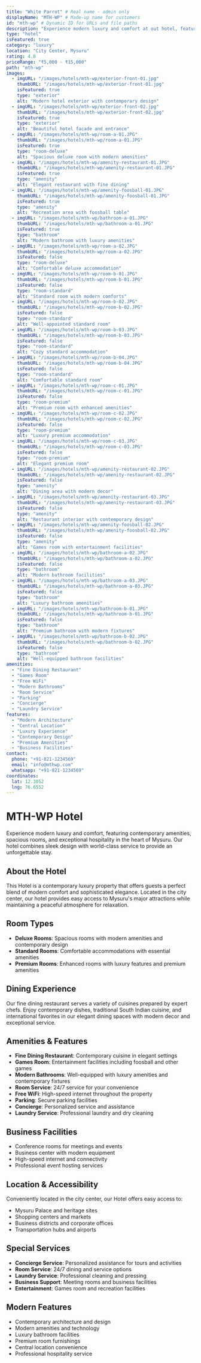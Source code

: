```yaml
---
title: "White Parrot" # Real name - admin only
displayName: "MTH-WP" # Made-up name for customers
id: "mth-wp" # Dynamic ID for URLs and file paths
description: "Experience modern luxury and comfort at out hotel, featuring contemporary amenities, spacious rooms, and exceptional hospitality in the heart of Mysuru."
type: "hotel"
isFeatured: true
category: "luxury"
location: "City Center, Mysuru"
rating: 4.8
priceRange: "₹5,000 - ₹15,000"
path: "mth-wp"
images:
  - imgURL: "/images/hotels/mth-wp/exterior-front-01.jpg"
    thumbURL: "/images/hotels/mth-wp/exterior-front-01.jpg"
    isFeatured: true
    type: "exterior"
    alt: "Modern hotel exterior with contemporary design"
  - imgURL: "/images/hotels/mth-wp/exterior-front-02.jpg"
    thumbURL: "/images/hotels/mth-wp/exterior-front-02.jpg"
    isFeatured: true
    type: "exterior"
    alt: "Beautiful hotel facade and entrance"
  - imgURL: "/images/hotels/mth-wp/room-a-01.JPG"
    thumbURL: "/images/hotels/mth-wp/room-a-01.JPG"
    isFeatured: true
    type: "room-deluxe"
    alt: "Spacious deluxe room with modern amenities"
  - imgURL: "/images/hotels/mth-wp/amenity-restaurant-01.JPG"
    thumbURL: "/images/hotels/mth-wp/amenity-restaurant-01.JPG"
    isFeatured: true
    type: "amenity"
    alt: "Elegant restaurant with fine dining"
  - imgURL: "/images/hotels/mth-wp/amenity-foosball-01.JPG"
    thumbURL: "/images/hotels/mth-wp/amenity-foosball-01.JPG"
    isFeatured: true
    type: "amenity"
    alt: "Recreation area with foosball table"
  - imgURL: "/images/hotels/mth-wp/bathroom-a-01.JPG"
    thumbURL: "/images/hotels/mth-wp/bathroom-a-01.JPG"
    isFeatured: true
    type: "bathroom"
    alt: "Modern bathroom with luxury amenities"
  - imgURL: "/images/hotels/mth-wp/room-a-02.JPG"
    thumbURL: "/images/hotels/mth-wp/room-a-02.JPG"
    isFeatured: false
    type: "room-deluxe"
    alt: "Comfortable deluxe accommodation"
  - imgURL: "/images/hotels/mth-wp/room-b-01.JPG"
    thumbURL: "/images/hotels/mth-wp/room-b-01.JPG"
    isFeatured: false
    type: "room-standard"
    alt: "Standard room with modern comforts"
  - imgURL: "/images/hotels/mth-wp/room-b-02.JPG"
    thumbURL: "/images/hotels/mth-wp/room-b-02.JPG"
    isFeatured: false
    type: "room-standard"
    alt: "Well-appointed standard room"
  - imgURL: "/images/hotels/mth-wp/room-b-03.JPG"
    thumbURL: "/images/hotels/mth-wp/room-b-03.JPG"
    isFeatured: false
    type: "room-standard"
    alt: "Cozy standard accommodation"
  - imgURL: "/images/hotels/mth-wp/room-b-04.JPG"
    thumbURL: "/images/hotels/mth-wp/room-b-04.JPG"
    isFeatured: false
    type: "room-standard"
    alt: "Comfortable standard room"
  - imgURL: "/images/hotels/mth-wp/room-c-01.JPG"
    thumbURL: "/images/hotels/mth-wp/room-c-01.JPG"
    isFeatured: false
    type: "room-premium"
    alt: "Premium room with enhanced amenities"
  - imgURL: "/images/hotels/mth-wp/room-c-02.JPG"
    thumbURL: "/images/hotels/mth-wp/room-c-02.JPG"
    isFeatured: false
    type: "room-premium"
    alt: "Luxury premium accommodation"
  - imgURL: "/images/hotels/mth-wp/room-c-03.JPG"
    thumbURL: "/images/hotels/mth-wp/room-c-03.JPG"
    isFeatured: false
    type: "room-premium"
    alt: "Elegant premium room"
  - imgURL: "/images/hotels/mth-wp/amenity-restaurant-02.JPG"
    thumbURL: "/images/hotels/mth-wp/amenity-restaurant-02.JPG"
    isFeatured: false
    type: "amenity"
    alt: "Dining area with modern decor"
  - imgURL: "/images/hotels/mth-wp/amenity-restaurant-03.JPG"
    thumbURL: "/images/hotels/mth-wp/amenity-restaurant-03.JPG"
    isFeatured: false
    type: "amenity"
    alt: "Restaurant interior with contemporary design"
  - imgURL: "/images/hotels/mth-wp/amenity-foosball-02.JPG"
    thumbURL: "/images/hotels/mth-wp/amenity-foosball-02.JPG"
    isFeatured: false
    type: "amenity"
    alt: "Games room with entertainment facilities"
  - imgURL: "/images/hotels/mth-wp/bathroom-a-02.JPG"
    thumbURL: "/images/hotels/mth-wp/bathroom-a-02.JPG"
    isFeatured: false
    type: "bathroom"
    alt: "Modern bathroom facilities"
  - imgURL: "/images/hotels/mth-wp/bathroom-a-03.JPG"
    thumbURL: "/images/hotels/mth-wp/bathroom-a-03.JPG"
    isFeatured: false
    type: "bathroom"
    alt: "Luxury bathroom amenities"
  - imgURL: "/images/hotels/mth-wp/bathroom-b-01.JPG"
    thumbURL: "/images/hotels/mth-wp/bathroom-b-01.JPG"
    isFeatured: false
    type: "bathroom"
    alt: "Premium bathroom with modern fixtures"
  - imgURL: "/images/hotels/mth-wp/bathroom-b-02.JPG"
    thumbURL: "/images/hotels/mth-wp/bathroom-b-02.JPG"
    isFeatured: false
    type: "bathroom"
    alt: "Well-equipped bathroom facilities"
amenities:
  - "Fine Dining Restaurant"
  - "Games Room"
  - "Free WiFi"
  - "Modern Bathrooms"
  - "Room Service"
  - "Parking"
  - "Concierge"
  - "Laundry Service"
features:
  - "Modern Architecture"
  - "Central Location"
  - "Luxury Experience"
  - "Contemporary Design"
  - "Premium Amenities"
  - "Business Facilities"
contact:
  phone: "+91-821-1234569"
  email: "info@mthwp.com"
  whatsapp: "+91-821-1234569"
coordinates:
  lat: 12.3052
  lng: 76.6552
---
```


# MTH-WP Hotel

Experience modern luxury and comfort, featuring contemporary amenities, spacious rooms, and exceptional hospitality in the heart of Mysuru. Our hotel combines sleek design with world-class service to provide an unforgettable stay.

## About the Hotel

This Hotel is a contemporary luxury property that offers guests a perfect blend of modern comfort and sophisticated elegance. Located in the city center, our hotel provides easy access to Mysuru's major attractions while maintaining a peaceful atmosphere for relaxation.

## Room Types

- **Deluxe Rooms**: Spacious rooms with modern amenities and contemporary design
- **Standard Rooms**: Comfortable accommodations with essential amenities
- **Premium Rooms**: Enhanced rooms with luxury features and premium amenities

## Dining Experience

Our fine dining restaurant serves a variety of cuisines prepared by expert chefs. Enjoy contemporary dishes, traditional South Indian cuisine, and international favorites in our elegant dining spaces with modern decor and exceptional service.

## Amenities & Features

- **Fine Dining Restaurant**: Contemporary cuisine in elegant settings
- **Games Room**: Entertainment facilities including foosball and other games
- **Modern Bathrooms**: Well-equipped with luxury amenities and contemporary fixtures
- **Room Service**: 24/7 service for your convenience
- **Free WiFi**: High-speed internet throughout the property
- **Parking**: Secure parking facilities
- **Concierge**: Personalized service and assistance
- **Laundry Service**: Professional laundry and dry cleaning

## Business Facilities

- Conference rooms for meetings and events
- Business center with modern equipment
- High-speed internet and connectivity
- Professional event hosting services

## Location & Accessibility

Conveniently located in the city center, our Hotel offers easy access to:
- Mysuru Palace and heritage sites
- Shopping centers and markets
- Business districts and corporate offices
- Transportation hubs and airports

## Special Services

- **Concierge Service**: Personalized assistance for tours and activities
- **Room Service**: 24/7 dining and service options
- **Laundry Service**: Professional cleaning and pressing
- **Business Support**: Meeting rooms and business facilities
- **Entertainment**: Games room and recreation facilities

## Modern Features

- Contemporary architecture and design
- Modern amenities and technology
- Luxury bathroom facilities
- Premium room furnishings
- Central location convenience
- Professional hospitality service
